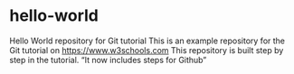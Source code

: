# hello-world
Hello World repository for Git tutorial
This is an example repository for the Git tutorial on
https://www.w3schools.com
This repository is built step by step in the tutorial.
“It now includes steps for Github”
